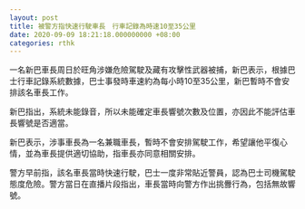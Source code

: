 ```yaml
---
layout: post
title: 被警方指快速行駛車長　行車記錄為時速10至35公里
date: 2020-09-09 18:21:18.000000000 +08:00
categories: rthk
---
```


一名新巴車長周日於旺角涉嫌危險駕駛及藏有攻擊性武器被捕，新巴表示，根據巴士行車記錄系統數據，巴士事發時車速約為每小時10至35公里，新巴暫時不會安排該名車長工作。

新巴指出，系統未能錄音，所以未能確定車長響號次數及位置，亦因此不能評估車長響號是否適當。

新巴表示，涉事車長為一名兼職車長，暫時不會安排駕駛工作，希望讓他平復心情，並為車長提供適切協助，指車長亦同意相關安排。

警方早前指，該名車長當時快速行駛，巴士一度非常貼近警員，認為巴士司機駕駛態度危險。警方當日在直播片段指出，車長當時向警方作出挑釁行為，包括無故響號。
